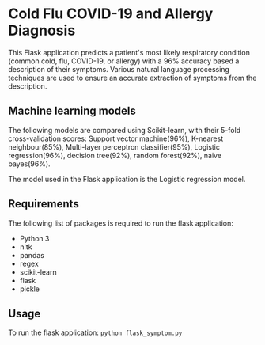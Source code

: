 # Cold Flu COVID-19 and Allergy Diagnosis

This Flask application predicts a patient's most likely respiratory condition (common cold, flu, COVID-19, or allergy) with a 96% accuracy based a description of their symptoms. Various natural language processing techniques are used to ensure an accurate extraction of symptoms from the description. 

## Machine learning models
The following models are compared using Scikit-learn, with their 5-fold cross-validation scores: Support vector machine(96%), K-nearest neighbour(85%), Multi-layer perceptron classifier(95%), Logistic regression(96%), decision tree(92%), random forest(92%), naive bayes(96%).

The model used in the Flask application is the Logistic regression model. 

## Requirements
The following list of packages is required to run the flask application:
- Python 3
- nltk
- pandas
- regex
- scikit-learn
- flask
- pickle

## Usage
To run the flask application:
```python flask_symptom.py```
